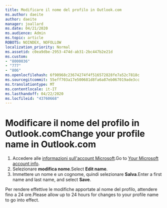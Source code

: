 ```yaml
---
title: Modificare il nome del profilo in Outlook.com
ms.author: daeite
author: daeite
manager: joallard
ms.date: 04/21/2020
ms.audience: Admin
ms.topic: article
ROBOTS: NOINDEX, NOFOLLOW
localization_priority: Normal
ms.assetid: c0ea9dbe-2953-474d-ab31-2bc447b2e21d
ms.custom:
- "8000036"
- "777"
- "806"
ms.openlocfilehash: 6f90968c23674274f4f516572828fe7a52c7818c
ms.sourcegitcommit: 55eff703a17e500681d8fa6a87eb067019ade3cc
ms.translationtype: MT
ms.contentlocale: it-IT
ms.lasthandoff: 04/22/2020
ms.locfileid: "43760668"
---
```

# <a name="change-your-profile-name-in-outlookcom"></a><span data-ttu-id="66f26-102">Modificare il nome del profilo in Outlook.com</span><span class="sxs-lookup"><span data-stu-id="66f26-102">Change your profile name in Outlook.com</span></span>

1. <span data-ttu-id="66f26-103">Accedere alle [informazioni sull'account Microsoft](https://go.microsoft.com/fwlink/p/?linkid=860841).</span><span class="sxs-lookup"><span data-stu-id="66f26-103">Go to [Your Microsoft account info](https://go.microsoft.com/fwlink/p/?linkid=860841).</span></span>
2. <span data-ttu-id="66f26-104">Selezionare **modifica nome**.</span><span class="sxs-lookup"><span data-stu-id="66f26-104">Select **Edit name**.</span></span>
3. <span data-ttu-id="66f26-105">Immettere un nome e un cognome, quindi selezionare **Salva**.</span><span class="sxs-lookup"><span data-stu-id="66f26-105">Enter a first name and last name, and select **Save**.</span></span>

<span data-ttu-id="66f26-106">Per rendere effettive le modifiche apportate al nome del profilo, attendere fino a 24 ore.</span><span class="sxs-lookup"><span data-stu-id="66f26-106">Please allow up to 24 hours for changes to your profile name to go into effect.</span></span>